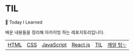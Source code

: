 # TIL

📝 Today I Learned

배운 내용들을 정리해 아카이빙 하는 레포지토리입니다.

<table>
<tr>
  <td><a href="https://github.com/yeodahui/TIL/tree/main/html">HTML</td>
  <td><a href="https://github.com/yeodahui/TIL/tree/main/css">CSS</td>
  <td><a href="https://github.com/yeodahui/TIL/tree/main/javascript&">JavaScript</td>
  <td><a href="https://github.com/yeodahui/TIL/tree/main/react">React.js</td>
  <td><a href="https://github.com/yeodahui/TIL/tree/main/til">TIL</td>
  <td><a href="https://github.com/yeodahui/TIL/tree/main/tips">깨알 팁✨</td>
</tr>
</table>
